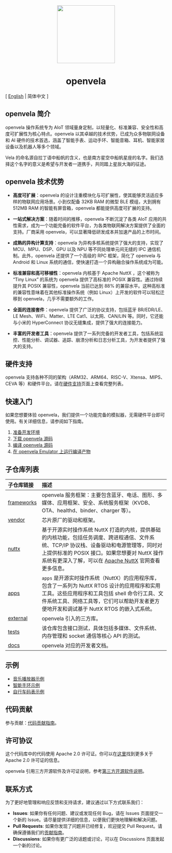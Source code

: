 <div align="center">
  <img src="./images/openvela.svg" width="180" />
</div>

<h1 align="center">openvela</h1>

\[ [English](README.md) | 简体中文 \]

## openvela 简介

openvela 操作系统专为 AIoT 领域量身定制，以轻量化、标准兼容、安全性和高度可扩展性为核心特点。openvela 以其卓越的技术优势，已成为众多物联网设备和 AI 硬件的技术首选，涵盖了智能手表、运动手环、智能音箱、耳机、智能家居设备以及机器人等多个领域。

Vela 的命名源自拉丁语中船帆的含义，也是南方星空中船帆星座的名字。我们选择这个名字的意义是希望与开发者一道携手，共同踏上星辰大海的征途。

## openvela 技术优势

- **高度可扩展**：openvela 的设计注重模块化与可扩展性，使其能够灵活适应多样的物联网应用场景。小到仅配备 32KB RAM 的微型 BLE 模组，大到拥有 512MB RAM 的智能有屏音箱，openvela 都能提供高度可扩展的支持。

- **一站式解决方案**：随着时间的推移，openvela 不断沉淀了各类 AIoT 应用的共性需求，成为一个功能完备的软件平台，为各类物联网解决方案提供了全面的支持。厂商采用 openvela，可以显著降低研发成本并加速产品的上市时间。

- **成熟的异构计算支持**：openvela 为异构多核系统提供了强大的支持，实现了 MCU、MPU、DSP、GPU 以及 NPU 等不同处理单元间无缝的 IPC 通信机制。此外，openvela 还提供了一个高级的 RPC 框架，简化了 openvela 与 Android 和 Linux 系统的通信，使快速打造一个异构融合操作系统成为可能。

- **标准兼容和高可移植性**：openvela 内核基于 Apache NuttX ，这个被称为 “Tiny Linux” 的系统为 openvela 提供了高标准的 POSIX 兼容性。通过持续提升其 POSIX 兼容性，openvela 当前已达到 88% 的兼容水平。这种高标准的兼容性意味着在其他标准操作系统（例如 Linux）上开发的软件可以轻松迁移到 openvela，几乎不需要额外的工作。

- **全面的连接套件**：openvela 提供了广泛的协议支持，包括蓝牙 BR/EDR/LE、LE Mesh、WiFi、Matter、LTE Cat1、以太网、CAN/LIN 等。同时，它还能与小米的 HyperConnect 协议无缝集成，提供了强大的连接能力。

- **丰富的开发者工具**：openvela 提供了一系列完备的开发者工具，包括系统监控、性能分析、调试器、追踪、崩溃分析和日志分析工具，为开发者提供了强大的支持。

## 硬件支持

openvela 支持各种不同的架构（ARM32、ARM64、RISC-V、Xtensa、MIPS、CEVA 等）和硬件平台。请在[硬件支持](https://nuttx.apache.org/docs/latest/platforms/index.html)页面上查看完整列表。

## 快速入门

如果您想要体验 openvela，我们提供一个功能完备的模拟器，无需硬件平台即可使用。有关详细信息，请参阅如下指南。

1. [准备开发环境](./zh-cn/quickstart/Set_up_the_development_environment_zh-cn.md)
2. [下载 openvela 源码](./zh-cn/quickstart/Download_Vela_sources_zh-cn.md)
3. [编译 openvela 源码](./zh-cn/quickstart/Build_Vela_from_sources_zh-cn.md)
4. [在 openvela Emulator 上运行编译产物](./zh-cn/quickstart/Run_Vela_on_Vela_Emulator_zh-cn.md)

## 子仓库列表

| 子仓库链接                                                   | 描述                                                         |
| :----------------------------------------------------------- | :----------------------------------------------------------- |
| [frameworks](../../../../open-vela/frameworks) | openvela 服务框架：主要包含蓝牙、电话、图形、多媒体、应用框架、安全、系统服务框架（KVDB、OTA、healthd、binder、charger 等）。|
| [vendor](../../../../open-vela/vendor) | 芯片原厂的驱动和框架。 |
| [nuttx](../../../../open-vela/nuttx) | 基于开源实时操作系统 NuttX 打造的内核，提供基础的内核功能，包括任务调度、跨进程通信、文件系统、TCP/IP 协议栈、设备驱动和电源管理等，同时对上提供标准的 POSIX 接口。如果您想要对 NuttX 操作系统有更深入了解，可以在 [Apache NuttX](https://nuttx.apache.org/) 官网查看更多信息。 |
| [apps](../../../../open-vela/apps) | `apps` 是开源实时操作系统（NuttX）的应用程序库，包含了一系列为 NuttX RTOS 设计的应用程序和实用工具。这些应用程序和工具包括 shell 命令行工具、文件系统工具、网络工具等，它们可以帮助开发者更方便地开发和调试基于 NuttX RTOS 的嵌入式系统。 |
| [external](../../../../open-vela/external) | openvela 引入的三方库。 |
| [tests](../../../../open-vela/tests) | 该仓库包含接口测试，具体包括多媒体、文件系统、内存管理和 socket 通信等核心 API 的测试。 |
| [docs](../../../../open-vela/docs) | openvela 对应的开发者文档。 |

## 示例

- [音乐播放器示例](./zh-cn/demo/Music_Player_Example_zh-cn.md)
- [智能手环示例](./zh-cn/demo//Smart_Band_Example_zh-cn.md)
- [自行车码表示例](./zh-cn/demo/X_Track_zh-cn.md)

## 代码贡献

参与贡献：[代码贡献指南](CONTRIBUTING_zh-cn.md)。

## 许可协议

这个代码库中的代码使用 Apache 2.0 许可证。你可以在[这里](https://www.apache.org/licenses/LICENSE-2.0.txt)找到更多关于 Apache 2.0 许可证的信息。

openvela 引用三方开源软件及许可证说明，参考[第三方开源软件说明](Third_Party_and_Open_Source_Components_zh-cn.md)。

## 联系方式

为了更好地管理和响应反馈和支持请求，建议通过以下方式联系我们：

- **Issues**: 如果你有任何问题、建议或发现任何 Bug，请在 Issues 页面提交一个新的 Issue。请尽量提供详细的信息，以便我们更快地理解和解决问题。
- **Pull Requests**: 如果你发现了问题并已经修复，欢迎提交 Pull Request。请确保遵循我们的[贡献指南](./CONTRIBUTING_zh-cn.md)。
- **Discussions**: 如果你有更广泛的话题或讨论，可以在 Discussions 页面发起一个新的讨论。
